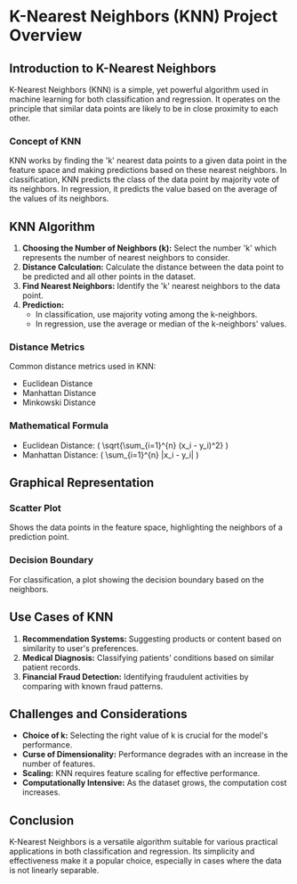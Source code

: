 # K-Nearest Neighbors (KNN) Project Overview

## Introduction to K-Nearest Neighbors

K-Nearest Neighbors (KNN) is a simple, yet powerful algorithm used in machine learning for both classification and regression. It operates on the principle that similar data points are likely to be in close proximity to each other.

### Concept of KNN

KNN works by finding the 'k' nearest data points to a given data point in the feature space and making predictions based on these nearest neighbors. In classification, KNN predicts the class of the data point by majority vote of its neighbors. In regression, it predicts the value based on the average of the values of its neighbors.

## KNN Algorithm

1. **Choosing the Number of Neighbors (k):** Select the number 'k' which represents the number of nearest neighbors to consider.
2. **Distance Calculation:** Calculate the distance between the data point to be predicted and all other points in the dataset.
3. **Find Nearest Neighbors:** Identify the 'k' nearest neighbors to the data point.
4. **Prediction:** 
   - In classification, use majority voting among the k-neighbors.
   - In regression, use the average or median of the k-neighbors' values.

### Distance Metrics

Common distance metrics used in KNN:
- Euclidean Distance
- Manhattan Distance
- Minkowski Distance

### Mathematical Formula

- Euclidean Distance: \( \sqrt{\sum_{i=1}^{n} (x_i - y_i)^2} \)
- Manhattan Distance: \( \sum_{i=1}^{n} |x_i - y_i| \)

## Graphical Representation

### Scatter Plot

Shows the data points in the feature space, highlighting the neighbors of a prediction point.

### Decision Boundary

For classification, a plot showing the decision boundary based on the neighbors.

## Use Cases of KNN

1. **Recommendation Systems:** Suggesting products or content based on similarity to user's preferences.
2. **Medical Diagnosis:** Classifying patients' conditions based on similar patient records.
3. **Financial Fraud Detection:** Identifying fraudulent activities by comparing with known fraud patterns.

## Challenges and Considerations

- **Choice of k:** Selecting the right value of k is crucial for the model's performance.
- **Curse of Dimensionality:** Performance degrades with an increase in the number of features.
- **Scaling:** KNN requires feature scaling for effective performance.
- **Computationally Intensive:** As the dataset grows, the computation cost increases.

## Conclusion

K-Nearest Neighbors is a versatile algorithm suitable for various practical applications in both classification and regression. Its simplicity and effectiveness make it a popular choice, especially in cases where the data is not linearly separable.
